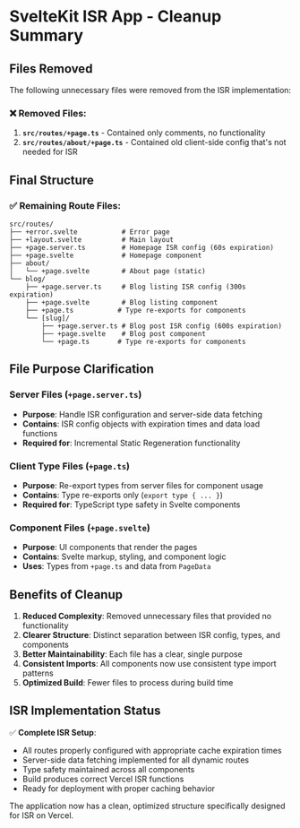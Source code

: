 # SvelteKit ISR App - Cleanup Summary

## Files Removed

The following unnecessary files were removed from the ISR implementation:

### ❌ Removed Files:
1. **`src/routes/+page.ts`** - Contained only comments, no functionality
2. **`src/routes/about/+page.ts`** - Contained old client-side config that's not needed for ISR

## Final Structure

### ✅ Remaining Route Files:
```
src/routes/
├── +error.svelte           # Error page
├── +layout.svelte          # Main layout
├── +page.server.ts         # Homepage ISR config (60s expiration)
├── +page.svelte            # Homepage component
├── about/
│   └── +page.svelte        # About page (static)
└── blog/
    ├── +page.server.ts     # Blog listing ISR config (300s expiration)
    ├── +page.svelte        # Blog listing component
    ├── +page.ts           # Type re-exports for components
    └── [slug]/
        ├── +page.server.ts # Blog post ISR config (600s expiration)
        ├── +page.svelte    # Blog post component
        └── +page.ts       # Type re-exports for components
```

## File Purpose Clarification

### Server Files (`+page.server.ts`)
- **Purpose**: Handle ISR configuration and server-side data fetching
- **Contains**: ISR config objects with expiration times and data load functions
- **Required for**: Incremental Static Regeneration functionality

### Client Type Files (`+page.ts`)
- **Purpose**: Re-export types from server files for component usage
- **Contains**: Type re-exports only (`export type { ... }`)
- **Required for**: TypeScript type safety in Svelte components

### Component Files (`+page.svelte`)
- **Purpose**: UI components that render the pages
- **Contains**: Svelte markup, styling, and component logic
- **Uses**: Types from `+page.ts` and data from `PageData`

## Benefits of Cleanup

1. **Reduced Complexity**: Removed unnecessary files that provided no functionality
2. **Clearer Structure**: Distinct separation between ISR config, types, and components  
3. **Better Maintainability**: Each file has a clear, single purpose
4. **Consistent Imports**: All components now use consistent type import patterns
5. **Optimized Build**: Fewer files to process during build time

## ISR Implementation Status

✅ **Complete ISR Setup**:
- All routes properly configured with appropriate cache expiration times
- Server-side data fetching implemented for all dynamic routes
- Type safety maintained across all components
- Build produces correct Vercel ISR functions
- Ready for deployment with proper caching behavior

The application now has a clean, optimized structure specifically designed for ISR on Vercel.
